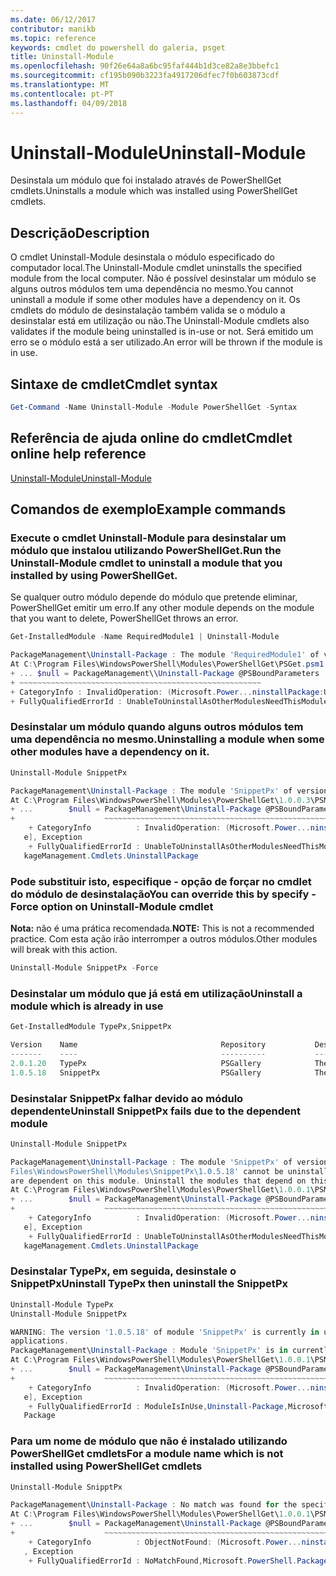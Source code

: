 ```yaml
---
ms.date: 06/12/2017
contributor: manikb
ms.topic: reference
keywords: cmdlet do powershell do galeria, psget
title: Uninstall-Module
ms.openlocfilehash: 90f26e64a8a6bc95faf444b1d3ce82a8e3bbefc1
ms.sourcegitcommit: cf195b090b3223fa4917206dfec7f0b603873cdf
ms.translationtype: MT
ms.contentlocale: pt-PT
ms.lasthandoff: 04/09/2018
---
```

# <a name="uninstall-module"></a><span data-ttu-id="a9b58-103">Uninstall-Module</span><span class="sxs-lookup"><span data-stu-id="a9b58-103">Uninstall-Module</span></span>

<span data-ttu-id="a9b58-104">Desinstala um módulo que foi instalado através de PowerShellGet cmdlets.</span><span class="sxs-lookup"><span data-stu-id="a9b58-104">Uninstalls a module which was installed using PowerShellGet cmdlets.</span></span>

## <a name="description"></a><span data-ttu-id="a9b58-105">Descrição</span><span class="sxs-lookup"><span data-stu-id="a9b58-105">Description</span></span>

<span data-ttu-id="a9b58-106">O cmdlet Uninstall-Module desinstala o módulo especificado do computador local.</span><span class="sxs-lookup"><span data-stu-id="a9b58-106">The Uninstall-Module cmdlet uninstalls the specified module from the local computer.</span></span>
<span data-ttu-id="a9b58-107">Não é possível desinstalar um módulo se alguns outros módulos tem uma dependência no mesmo.</span><span class="sxs-lookup"><span data-stu-id="a9b58-107">You cannot uninstall a module if some other modules have a dependency on it.</span></span>
<span data-ttu-id="a9b58-108">Os cmdlets do módulo de desinstalação também valida se o módulo a desinstalar está em utilização ou não.</span><span class="sxs-lookup"><span data-stu-id="a9b58-108">The Uninstall-Module cmdlets also validates if the module being uninstalled is in-use or not.</span></span> <span data-ttu-id="a9b58-109">Será emitido um erro se o módulo está a ser utilizado.</span><span class="sxs-lookup"><span data-stu-id="a9b58-109">An error will be thrown if the module is in use.</span></span>

## <a name="cmdlet-syntax"></a><span data-ttu-id="a9b58-110">Sintaxe de cmdlet</span><span class="sxs-lookup"><span data-stu-id="a9b58-110">Cmdlet syntax</span></span>
```powershell
Get-Command -Name Uninstall-Module -Module PowerShellGet -Syntax
```

## <a name="cmdlet-online-help-reference"></a><span data-ttu-id="a9b58-111">Referência de ajuda online do cmdlet</span><span class="sxs-lookup"><span data-stu-id="a9b58-111">Cmdlet online help reference</span></span>

[<span data-ttu-id="a9b58-112">Uninstall-Module</span><span class="sxs-lookup"><span data-stu-id="a9b58-112">Uninstall-Module</span></span>](http://go.microsoft.com/fwlink/?LinkId=526864)


## <a name="example-commands"></a><span data-ttu-id="a9b58-113">Comandos de exemplo</span><span class="sxs-lookup"><span data-stu-id="a9b58-113">Example commands</span></span>

###  <a name="run-the-uninstall-module-cmdlet-to-uninstall-a-module-that-you-installed-by-using-powershellget"></a><span data-ttu-id="a9b58-114">Execute o cmdlet Uninstall-Module para desinstalar um módulo que instalou utilizando PowerShellGet.</span><span class="sxs-lookup"><span data-stu-id="a9b58-114">Run the Uninstall-Module cmdlet to uninstall a module that you installed by using PowerShellGet.</span></span>
<span data-ttu-id="a9b58-115">Se qualquer outro módulo depende do módulo que pretende eliminar, PowerShellGet emitir um erro.</span><span class="sxs-lookup"><span data-stu-id="a9b58-115">If any other module depends on the module that you want to delete, PowerShellGet throws an error.</span></span>
```powershell
Get-InstalledModule -Name RequiredModule1 | Uninstall-Module

PackageManagement\Uninstall-Package : The module 'RequiredModule1' of version '2.5' in module base folder 'C:\Program Files\WindowsPowerShell\Modules\RequiredModule1\2.5' cannot be uninstalled, because one or more other modules 'ModuleWithDependencies2' are dependent on this module. Uninstall the modules that depend on this module before uninstalling module 'RequiredModule1'.
At C:\Program Files\WindowsPowerShell\Modules\PowerShellGet\PSGet.psm1:1303 char:25
+ ... $null = PackageManagement\\Uninstall-Package @PSBoundParameters
+ ~~~~~~~~~~~~~~~~~~~~~~~~~~~~~~~~~~~~~~~~~~~~~~~~~~~~~~
+ CategoryInfo : InvalidOperation: (Microsoft.Power...ninstallPackage:UninstallPackage) [Uninstall-Package], Exception
+ FullyQualifiedErrorId : UnableToUninstallAsOtherModulesNeedThisModule,Uninstall-Package,Microsoft.PowerShell.PackageManagement.Cmdlets.UninstallPackage
```

### <a name="uninstalling-a-module-when-some-other-modules-have-a-dependency-on-it"></a><span data-ttu-id="a9b58-116">Desinstalar um módulo quando alguns outros módulos tem uma dependência no mesmo.</span><span class="sxs-lookup"><span data-stu-id="a9b58-116">Uninstalling a module when some other modules have a dependency on it.</span></span>

```powershell
Uninstall-Module SnippetPx

PackageManagement\Uninstall-Package : The module 'SnippetPx' of version '1.0.5.18' in module base folder 'C:\ProgramFiles\WindowsPowerShell\Modules\SnippetPx\1.0.5.18' cannot be uninstalled, because one or more other modules 'TypePx' are dependent on this module. Uninstall the modules that depend on this module before uninstalling module 'SnippetPx'.
At C:\Program Files\WindowsPowerShell\Modules\PowerShellGet\1.0.0.3\PSModule.psm1:1803 char:21
+ ...        $null = PackageManagement\Uninstall-Package @PSBoundParameters
+                    ~~~~~~~~~~~~~~~~~~~~~~~~~~~~~~~~~~~~~~~~~~~~~~~~~~~~~~
    + CategoryInfo          : InvalidOperation: (Microsoft.Power...ninstallPackage:UninstallPackage) [Uninstall-Packag
   e], Exception
    + FullyQualifiedErrorId : UnableToUninstallAsOtherModulesNeedThisModule,Uninstall-Package,Microsoft.PowerShell.Pac
   kageManagement.Cmdlets.UninstallPackage
```

### <a name="you-can-override-this-by-specify--force-option-on-uninstall-module-cmdlet"></a><span data-ttu-id="a9b58-117">Pode substituir isto, especifique - opção de forçar no cmdlet do módulo de desinstalação</span><span class="sxs-lookup"><span data-stu-id="a9b58-117">You can override this by specify -Force option on Uninstall-Module cmdlet</span></span>
<span data-ttu-id="a9b58-118">**Nota:** não é uma prática recomendada.</span><span class="sxs-lookup"><span data-stu-id="a9b58-118">**NOTE:** This is not a recommended practice.</span></span> <span data-ttu-id="a9b58-119">Com esta ação irão interromper a outros módulos.</span><span class="sxs-lookup"><span data-stu-id="a9b58-119">Other modules will break with this action.</span></span>

```powershell
Uninstall-Module SnippetPx -Force
```

### <a name="uninstall-a-module-which-is-already-in-use"></a><span data-ttu-id="a9b58-120">Desinstalar um módulo que já está em utilização</span><span class="sxs-lookup"><span data-stu-id="a9b58-120">Uninstall a module which is already in use</span></span>

```powershell
Get-InstalledModule TypePx,SnippetPx

Version    Name                                Repository           Description
-------    ----                                ----------           -----------
2.0.1.20   TypePx                              PSGallery            The TypePx module adds properties and methods to...
1.0.5.18   SnippetPx                           PSGallery            The SnippetPx module enhances the snippet experi...
```

### <a name="uninstall-snippetpx-fails-due-to-the-dependent-module"></a><span data-ttu-id="a9b58-121">Desinstalar SnippetPx falhar devido ao módulo dependente</span><span class="sxs-lookup"><span data-stu-id="a9b58-121">Uninstall SnippetPx fails due to the dependent module</span></span>

```powershell
Uninstall-Module SnippetPx

PackageManagement\Uninstall-Package : The module 'SnippetPx' of version '1.0.5.18' in module base folder 'C:\Program
Files\WindowsPowerShell\Modules\SnippetPx\1.0.5.18' cannot be uninstalled, because one or more other modules 'TypePx'
are dependent on this module. Uninstall the modules that depend on this module before uninstalling module 'SnippetPx'.
At C:\Program Files\WindowsPowerShell\Modules\PowerShellGet\1.0.0.1\PSModule.psm1:1914 char:21
+ ...        $null = PackageManagement\Uninstall-Package @PSBoundParameters
+                    ~~~~~~~~~~~~~~~~~~~~~~~~~~~~~~~~~~~~~~~~~~~~~~~~~~~~~~
    + CategoryInfo          : InvalidOperation: (Microsoft.Power...ninstallPackage:UninstallPackage) [Uninstall-Packag
   e], Exception
    + FullyQualifiedErrorId : UnableToUninstallAsOtherModulesNeedThisModule,Uninstall-Package,Microsoft.PowerShell.Pac
   kageManagement.Cmdlets.UninstallPackage
```

### <a name="uninstall-typepx-then-uninstall-the-snippetpx"></a><span data-ttu-id="a9b58-122">Desinstalar TypePx, em seguida, desinstale o SnippetPx</span><span class="sxs-lookup"><span data-stu-id="a9b58-122">Uninstall TypePx then uninstall the SnippetPx</span></span>

```powershell
Uninstall-Module TypePx
Uninstall-Module SnippetPx

WARNING: The version '1.0.5.18' of module 'SnippetPx' is currently in use. Retry the operation after closing the
applications.
PackageManagement\Uninstall-Package : Module 'SnippetPx' is in currently in use.
At C:\Program Files\WindowsPowerShell\Modules\PowerShellGet\1.0.0.1\PSModule.psm1:1914 char:21
+ ...        $null = PackageManagement\Uninstall-Package @PSBoundParameters
+                    ~~~~~~~~~~~~~~~~~~~~~~~~~~~~~~~~~~~~~~~~~~~~~~~~~~~~~~
    + CategoryInfo          : InvalidOperation: (Microsoft.Power...ninstallPackage:UninstallPackage) [Uninstall-Packag
   e], Exception
    + FullyQualifiedErrorId : ModuleIsInUse,Uninstall-Package,Microsoft.PowerShell.PackageManagement.Cmdlets.Uninstall
   Package
```


### <a name="for-a-module-name-which-is-not-installed-using-powershellget-cmdlets"></a><span data-ttu-id="a9b58-123">Para um nome de módulo que não é instalado utilizando PowerShellGet cmdlets</span><span class="sxs-lookup"><span data-stu-id="a9b58-123">For a module name which is not installed using PowerShellGet cmdlets</span></span>

```powershell
Uninstall-Module SnipptPx

PackageManagement\Uninstall-Package : No match was found for the specified search criteria and module names 'SnipptPx'.
At C:\Program Files\WindowsPowerShell\Modules\PowerShellGet\1.0.0.1\PSModule.psm1:1914 char:21
+ ...        $null = PackageManagement\Uninstall-Package @PSBoundParameters
+                    ~~~~~~~~~~~~~~~~~~~~~~~~~~~~~~~~~~~~~~~~~~~~~~~~~~~~~~
    + CategoryInfo          : ObjectNotFound: (Microsoft.Power...ninstallPackage:UninstallPackage) [Uninstall-Package]
   , Exception
    + FullyQualifiedErrorId : NoMatchFound,Microsoft.PowerShell.PackageManagement.Cmdlets.UninstallPackage
```